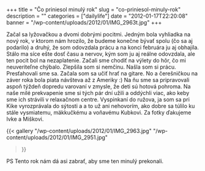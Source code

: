 +++
title = "Čo priniesol minulý rok"
slug = "co-priniesol-minuly-rok"
description = ""
categories = ["dailylife"]
date = "2012-01-17T22:20:08"
banner = "/wp-content/uploads/2012/01/IMG_2963t.jpg"
+++

Začal sa lyžovačkou a dvomi dobrými pocitmi. Jedným bola vyhliadka na nový rok, v ktorom nám hrozilo, že budeme konečne bývať spolu (čo sa aj
podarilo) a druhý, že som odovzdala prácu a na konci februára ju aj obhajila. Stálo ma síce ešte
dosť času a nervov, kým som ju aj reálne odovzdala, ale ten pocit bol na nezaplatenie. Začali sme
chodiť na výlety do hôr, čo mi neuveriteľne chýbalo. Zlepšila som si nemčinu. Našla som si prácu.
Presťahovali sme sa. Začala som sa učiť hrať na gitare. No a čerešničkou na záver roka bola piata
návšteva až z Ameriky :) Na ňu sme sa pripravovali aspoň týždeň dopredu varovaní v zmysle, že deti
sú hotová pohroma. Na naše milé prekvapenie sme si tých pár dní užili a oddýchli viac, ako keby sme
ich strávili v relaxačnom centre. Vyspinkaní do ružova, ja som sa pri Kike vyrozprávala do sýtosti
a a to už ani nehovorím, ako dobre sa túlilo ku stále vysmiatemu, mäkkučkému a voňavému Kubkovi. Za
fotky ďakujeme Ivke a Miškovi.

{{< gallery
    "/wp-content/uploads/2012/01/IMG_2963.jpg"
    "/wp-content/uploads/2012/01/IMG_2951.jpg"
>}}

PS Tento rok nám dá asi zabrať, aby sme ten minulý prekonali.
